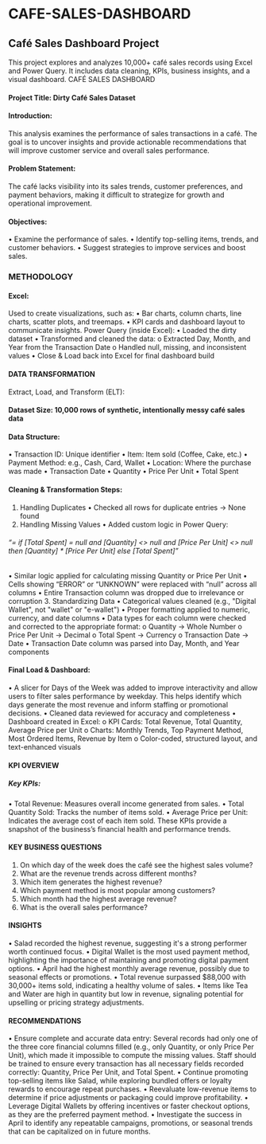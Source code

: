 # CAFE-SALES-DASHBOARD
## Café Sales Dashboard Project
This project explores and analyzes 10,000+ café sales records using Excel and Power Query. It includes data cleaning, KPIs, business insights, and a visual dashboard.
CAFÉ SALES DASHBOARD
#### Project Title: Dirty Café Sales Dataset
#### Introduction:
This analysis examines the performance of sales transactions in a café. The goal is to uncover insights and provide actionable recommendations that will improve customer service and overall sales performance.
#### Problem Statement:
The café lacks visibility into its sales trends, customer preferences, and payment behaviors, making it difficult to strategize for growth and operational improvement.
#### Objectives:
•	Examine the performance of sales.
•	Identify top-selling items, trends, and customer behaviors.
•	Suggest strategies to improve services and boost sales.
### METHODOLOGY
#### Excel:
Used to create visualizations, such as:
•	Bar charts, column charts, line charts, scatter plots, and treemaps.
•	KPI cards and dashboard layout to communicate insights.
Power Query (inside Excel):
•	Loaded the dirty dataset
•	Transformed and cleaned the data:
o	Extracted Day, Month, and Year from the Transaction Date
o	Handled null, missing, and inconsistent values
•	Close & Load back into Excel for final dashboard build
#### DATA TRANSFORMATION
Extract, Load, and Transform (ELT):
#### Dataset Size: 10,000 rows of synthetic, intentionally messy café sales data
#### Data Structure:
•	Transaction ID: Unique identifier
•	Item: Item sold (Coffee, Cake, etc.)
•	Payment Method: e.g., Cash, Card, Wallet
•	Location: Where the purchase was made
•	Transaction Date
•	Quantity
•	Price Per Unit
•	Total Spent
#### Cleaning & Transformation Steps:
1. Handling Duplicates
•	Checked all rows for duplicate entries → None found
2. Handling Missing Values
•	Added custom logic in Power Query:
###### “= if [Total Spent] = null and [Quantity] <> null and [Price Per Unit] <> null then [Quantity] * [Price Per Unit] else [Total Spent]”
•	Similar logic applied for calculating missing Quantity or Price Per Unit
•	Cells showing “ERROR” or “UNKNOWN” were replaced with “null” across all columns
•	Entire Transaction column was dropped due to irrelevance or corruption
3. Standardizing Data
•	Categorical values cleaned (e.g., "Digital Wallet", not "wallet" or "e-wallet")
•	Proper formatting applied to numeric, currency, and date columns
•	Data types for each column were checked and corrected to the appropriate format:
o	Quantity → Whole Number
o	Price Per Unit → Decimal
o	Total Spent → Currency
o	Transaction Date → Date
•	Transaction Date column was parsed into Day, Month, and Year components
 #### Final Load & Dashboard:
•	A slicer for Days of the Week was added to improve interactivity and allow users to filter sales performance by weekday. This helps identify which days generate the most revenue and inform staffing or promotional decisions.
•	Cleaned data reviewed for accuracy and completeness
•	Dashboard created in Excel:
o	KPI Cards: Total Revenue, Total Quantity, Average Price per Unit
o	Charts: Monthly Trends, Top Payment Method, Most Ordered Items, Revenue by Item
o	Color-coded, structured layout, and text-enhanced visuals
#### KPI OVERVIEW
##### Key KPIs:
•	Total Revenue: Measures overall income generated from sales.
•	Total Quantity Sold: Tracks the number of items sold.
•	Average Price per Unit: Indicates the average cost of each item sold.
These KPIs provide a snapshot of the business’s financial health and performance trends.

#### KEY BUSINESS QUESTIONS
1.	On which day of the week does the café see the highest sales volume?
2.	What are the revenue trends across different months?
3.	Which item generates the highest revenue?
4.	Which payment method is most popular among customers?
5.	Which month had the highest average revenue?
6.	What is the overall sales performance?
#### INSIGHTS
•	Salad recorded the highest revenue, suggesting it's a strong performer worth continued focus.
•	Digital Wallet is the most used payment method, highlighting the importance of maintaining and promoting digital payment options.
•	April had the highest monthly average revenue, possibly due to seasonal effects or promotions.
•	Total revenue surpassed $88,000 with 30,000+ items sold, indicating a healthy volume of sales.
•	Items like Tea and Water are high in quantity but low in revenue, signaling potential for upselling or pricing strategy adjustments.
#### RECOMMENDATIONS
•	Ensure complete and accurate data entry: Several records had only one of the three core financial columns filled (e.g., only Quantity, or only Price Per Unit), which made it impossible to compute the missing values. Staff should be trained to ensure every transaction has all necessary fields recorded correctly: Quantity, Price Per Unit, and Total Spent.
•	Continue promoting top-selling items like Salad, while exploring bundled offers or loyalty rewards to encourage repeat purchases.
•	Reevaluate low-revenue items to determine if price adjustments or packaging could improve profitability.
•	Leverage Digital Wallets by offering incentives or faster checkout options, as they are the preferred payment method.
•	Investigate the success in April to identify any repeatable campaigns, promotions, or seasonal trends that can be capitalized on in future months.



